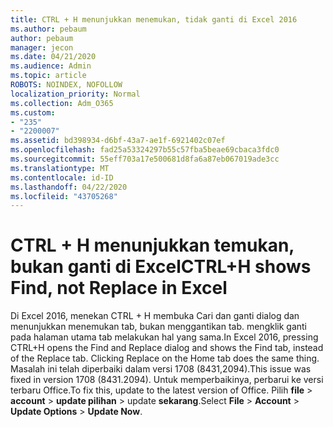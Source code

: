```yaml
---
title: CTRL + H menunjukkan menemukan, tidak ganti di Excel 2016
ms.author: pebaum
author: pebaum
manager: jecon
ms.date: 04/21/2020
ms.audience: Admin
ms.topic: article
ROBOTS: NOINDEX, NOFOLLOW
localization_priority: Normal
ms.collection: Adm_O365
ms.custom:
- "235"
- "2200007"
ms.assetid: bd398934-d6bf-43a7-ae1f-6921402c07ef
ms.openlocfilehash: fad25a53324297b55c57fba5beae69cbaca3fdc0
ms.sourcegitcommit: 55eff703a17e500681d8fa6a87eb067019ade3cc
ms.translationtype: MT
ms.contentlocale: id-ID
ms.lasthandoff: 04/22/2020
ms.locfileid: "43705268"
---
```

# <a name="ctrlh-shows-find-not-replace-in-excel"></a><span data-ttu-id="5b780-102">CTRL + H menunjukkan temukan, bukan ganti di Excel</span><span class="sxs-lookup"><span data-stu-id="5b780-102">CTRL+H shows Find, not Replace in Excel</span></span>

<span data-ttu-id="5b780-103">Di Excel 2016, menekan CTRL + H membuka Cari dan ganti dialog dan menunjukkan menemukan tab, bukan menggantikan tab. mengklik ganti pada halaman utama tab melakukan hal yang sama.</span><span class="sxs-lookup"><span data-stu-id="5b780-103">In Excel 2016, pressing CTRL+H opens the Find and Replace dialog and shows the Find tab, instead of the Replace tab. Clicking Replace on the Home tab does the same thing.</span></span> <span data-ttu-id="5b780-104">Masalah ini telah diperbaiki dalam versi 1708 (8431,2094).</span><span class="sxs-lookup"><span data-stu-id="5b780-104">This issue was fixed in version 1708 (8431.2094).</span></span> <span data-ttu-id="5b780-105">Untuk memperbaikinya, perbarui ke versi terbaru Office.</span><span class="sxs-lookup"><span data-stu-id="5b780-105">To fix this, update to the latest version of Office.</span></span> <span data-ttu-id="5b780-106">Pilih **file** \> **account** \> **update pilihan** \> update **sekarang**.</span><span class="sxs-lookup"><span data-stu-id="5b780-106">Select **File** \> **Account** \> **Update Options** \> **Update Now**.</span></span>
  